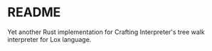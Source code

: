 # README

Yet another Rust implementation for Crafting Interpreter's
tree walk interpreter for Lox language.
